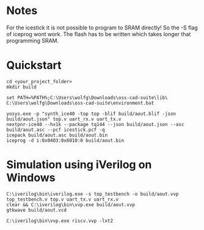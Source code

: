 # Notes

For the icestick it is not possible to program to SRAM directly! So the -S flag of iceprog wont work.
The flash has to be written which takes longer that programming SRAM.

# Quickstart

```
cd <your_project_folder>
mkdir build

set PATH=%PATH%;C:\Users\wolfg\Downloads\oss-cad-suite\lib\
C:\Users\wolfg\Downloads\oss-cad-suite\environment.bat

yosys.exe -p "synth_ice40 -top top -blif build/aout.blif -json build/aout.json" top.v uart_rx.v uart_tx.v
nextpnr-ice40 --hx1k --package tq144 --json build/aout.json --asc build/aout.asc --pcf icestick.pcf -q
icepack build/aout.asc build/aout.bin
iceprog -d i:0x0403:0x6010:0 build/aout.bin
```

# Simulation using iVerilog on Windows

```
C:\iverilog\bin\iverilog.exe -s top_testbench -o build/aout.vvp top_testbench.v top.v uart_tx.v uart_rx.v
clear && C:\iverilog\bin\vvp.exe build/aout.vvp
gtkwave build/aout.vcd

C:\iverilog\bin\vvp.exe riscv.vvp -lxt2
```